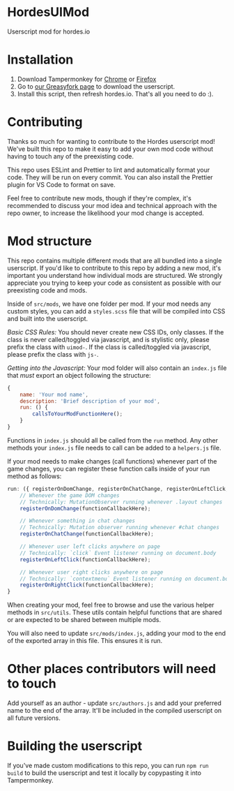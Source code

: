 # HordesUIMod

Userscript mod for hordes.io

# Installation

1. Download Tampermonkey for [Chrome](https://chrome.google.com/webstore/detail/tampermonkey/dhdgffkkebhmkfjojejmpbldmpobfkfo?hl=en) or [Firefox](https://addons.mozilla.org/en-US/firefox/addon/tampermonkey/)
2. Go to [our Greasyfork page](https://greasyfork.org/en/scripts/394056-hordes-ui-mod) to download the userscript.
3. Install this script, then refresh hordes.io.
   That's all you need to do :).

# Contributing

Thanks so much for wanting to contribute to the Hordes userscript mod! We've built this repo to make it easy to add your own mod code without having to touch any of the preexisting code.

This repo uses ESLint and Prettier to lint and automatically format your code.
They will be run on every commit. You can also install the Prettier plugin for VS Code to format on save.

Feel free to contribute new mods, though if they're complex, it's recommended to discuss your mod idea and technical approach with the repo owner, to increase the likelihood your mod change is accepted.

# Mod structure

This repo contains multiple different mods that are all bundled into a single userscript.
If you'd like to contribute to this repo by adding a new mod, it's important you understand how individual mods are structured.
We strongly appreciate you trying to keep your code as consistent as possible with our preexisting code and mods.

Inside of `src/mods`, we have one folder per mod. If your mod needs any custom styles, you can add a `styles.scss` file that will be compiled into CSS and built into the userscript.

_Basic CSS Rules:_
You should never create new CSS IDs, only classes.
If the class is never called/toggled via javascript, and is stylistic only, please prefix the class with `uimod-`.
If the class is called/toggled via javascript, please prefix the class with `js-`.

_Getting into the Javascript:_
Your mod folder will also contain an `index.js` file that _must_ export an object following the structure:

```js
{
	name: 'Your mod name',
	description: 'Brief description of your mod',
	run: () {
		callsToYourModFunctionHere();
	}
}
```

Functions in `index.js` should all be called from the `run` method. Any other methods your `index.js` file needs to call can be added to a `helpers.js` file.

If your mod needs to make changes (call functions) whenever part of the game changes, you can register these function calls inside of your run method as follows:

```js
run: ({ registerOnDomChange, registerOnChatChange, registerOnLeftClick, registerOnRightClick }): {
    // Whenever the game DOM changes
    // Technically: MutationObserver running whenever .layout changes
    registerOnDomChange(functionCallbackHere);

    // Whenever something in chat changes
    // Technically: Mutation observer running whenever #chat changes
    registerOnChatChange(functionCallbackHere);

    // Whenever user left clicks anywhere on page
    // Technically: `click` Event listener running on document.body
    registerOnLeftClick(functionCallbackHere);

    // Whenever user right clicks anywhere on page
    // Technically: `contextmenu` Event listener running on document.body
    registerOnRightClick(functionCallbackHere);
}
```

When creating your mod, feel free to browse and use the various helper methods in `src/utils`. These utils contain helpful functions that are shared or are expected to be shared between multiple mods.

You will also need to update `src/mods/index.js`, adding your mod to the end of the exported array in this file. This ensures it is run.

# Other places contributors will need to touch

Add yourself as an author - update `src/authors.js` and add your preferred name to the end of the array. It'll be included in the compiled userscript on all future versions.

# Building the userscript

If you've made custom modifications to this repo, you can run `npm run build` to build the userscript and test it locally by copypasting it into Tampermonkey.

